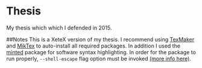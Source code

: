 # Thesis
My thesis which which I defended in 2015. 

##Notes
This is a XeteX version of my thesis. I recommend using [TexMaker](http://www.xm1math.net/texmaker/) and [MikTex](http://miktex.org/) to auto-install all required packages. In addition I used the [minted](https://www.ctan.org/tex-archive/macros/latex/contrib/minted?lang=en) package for software syntax highlighting. In order for the package to run properly, `--shell-escape` flag option must be invoked [(more info here)](http://tex.stackexchange.com/questions/99475/how-to-invoke-latex-with-the-shell-escape-flag-in-texmakerx).
